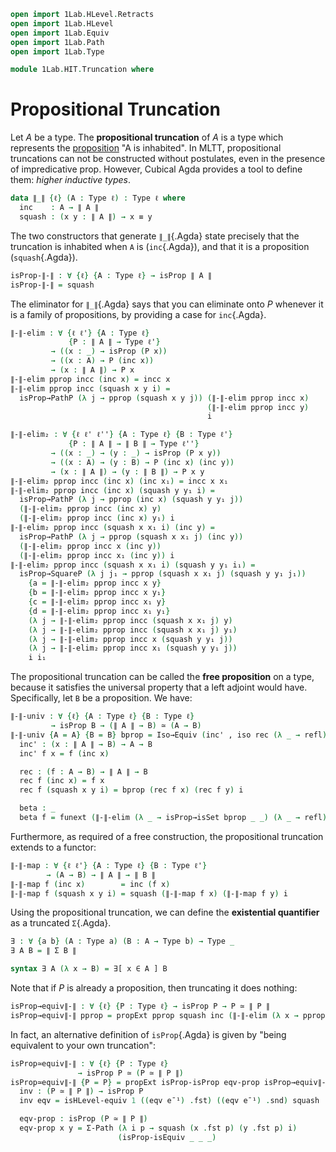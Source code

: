 ```agda
open import 1Lab.HLevel.Retracts
open import 1Lab.HLevel
open import 1Lab.Equiv
open import 1Lab.Path
open import 1Lab.Type

module 1Lab.HIT.Truncation where
```

# Propositional Truncation

Let $A$ be a type. The **propositional truncation** of $A$ is a type
which represents the [proposition] "A is inhabited". In MLTT,
propositional truncations can not be constructed without postulates,
even in the presence of impredicative prop. However, Cubical Agda
provides a tool to define them: _higher inductive types_.

[proposition]: agda://1Lab.HLevel#isProp

```agda
data ∥_∥ {ℓ} (A : Type ℓ) : Type ℓ where
  inc    : A → ∥ A ∥
  squash : (x y : ∥ A ∥) → x ≡ y
```

The two constructors that generate `∥_∥`{.Agda} state precisely that the
truncation is inhabited when `A` is (`inc`{.Agda}), and that it is a
proposition (`squash`{.Agda}).

```agda
isProp-∥-∥ : ∀ {ℓ} {A : Type ℓ} → isProp ∥ A ∥
isProp-∥-∥ = squash
```

The eliminator for `∥_∥`{.Agda} says that you can eliminate onto $P$
whenever it is a family of propositions, by providing a case for
`inc`{.Agda}.

```agda
∥-∥-elim : ∀ {ℓ ℓ'} {A : Type ℓ}
             {P : ∥ A ∥ → Type ℓ'}
         → ((x : _) → isProp (P x))
         → ((x : A) → P (inc x))
         → (x : ∥ A ∥) → P x
∥-∥-elim pprop incc (inc x) = incc x
∥-∥-elim pprop incc (squash x y i) =
  isProp→PathP (λ j → pprop (squash x y j)) (∥-∥-elim pprop incc x)
                                            (∥-∥-elim pprop incc y)
                                            i

∥-∥-elim₂ : ∀ {ℓ ℓ' ℓ''} {A : Type ℓ} {B : Type ℓ'}
             {P : ∥ A ∥ → ∥ B ∥ → Type ℓ''}
         → ((x : _) → (y : _) → isProp (P x y))
         → ((x : A) → (y : B) → P (inc x) (inc y))
         → (x : ∥ A ∥) → (y : ∥ B ∥) → P x y
∥-∥-elim₂ pprop incc (inc x) (inc x₁) = incc x x₁
∥-∥-elim₂ pprop incc (inc x) (squash y y₁ i) =
  isProp→PathP (λ j → pprop (inc x) (squash y y₁ j))
  (∥-∥-elim₂ pprop incc (inc x) y)
  (∥-∥-elim₂ pprop incc (inc x) y₁) i
∥-∥-elim₂ pprop incc (squash x x₁ i) (inc y) =
  isProp→PathP (λ j → pprop (squash x x₁ j) (inc y))
  (∥-∥-elim₂ pprop incc x (inc y))
  (∥-∥-elim₂ pprop incc x₁ (inc y)) i
∥-∥-elim₂ pprop incc (squash x x₁ i) (squash y y₁ i₁) =
  isProp→SquareP (λ j j₁ → pprop (squash x x₁ j) (squash y y₁ j₁))
    {a = ∥-∥-elim₂ pprop incc x y}
    {b = ∥-∥-elim₂ pprop incc x y₁}
    {c = ∥-∥-elim₂ pprop incc x₁ y}
    {d = ∥-∥-elim₂ pprop incc x₁ y₁}
    (λ j → ∥-∥-elim₂ pprop incc (squash x x₁ j) y)
    (λ j → ∥-∥-elim₂ pprop incc (squash x x₁ j) y₁)
    (λ j → ∥-∥-elim₂ pprop incc x (squash y y₁ j))
    (λ j → ∥-∥-elim₂ pprop incc x₁ (squash y y₁ j))
    i i₁
```

The propositional truncation can be called the **free proposition** on a
type, because it satisfies the universal property that a left adjoint
would have. Specifically, let `B` be a proposition. We have:

```agda
∥-∥-univ : ∀ {ℓ} {A : Type ℓ} {B : Type ℓ}
         → isProp B → (∥ A ∥ → B) ≃ (A → B)
∥-∥-univ {A = A} {B = B} bprop = Iso→Equiv (inc' , iso rec (λ _ → refl) beta) where
  inc' : (x : ∥ A ∥ → B) → A → B
  inc' f x = f (inc x)

  rec : (f : A → B) → ∥ A ∥ → B
  rec f (inc x) = f x
  rec f (squash x y i) = bprop (rec f x) (rec f y) i

  beta : _
  beta f = funext (∥-∥-elim (λ _ → isProp→isSet bprop _ _) (λ _ → refl))
```

Furthermore, as required of a free construction, the propositional
truncation extends to a functor:

```agda
∥-∥-map : ∀ {ℓ ℓ'} {A : Type ℓ} {B : Type ℓ'}
        → (A → B) → ∥ A ∥ → ∥ B ∥ 
∥-∥-map f (inc x)        = inc (f x)
∥-∥-map f (squash x y i) = squash (∥-∥-map f x) (∥-∥-map f y) i
```

Using the propositional truncation, we can define the **existential
quantifier** as a truncated `Σ`{.Agda}.

```agda
∃ : ∀ {a b} (A : Type a) (B : A → Type b) → Type _
∃ A B = ∥ Σ B ∥

syntax ∃ A (λ x → B) = ∃[ x ∈ A ] B
```

Note that if $P$ is already a proposition, then truncating it does
nothing:

```agda
isProp→equiv∥-∥ : ∀ {ℓ} {P : Type ℓ} → isProp P → P ≃ ∥ P ∥
isProp→equiv∥-∥ pprop = propExt pprop squash inc (∥-∥-elim (λ x → pprop) λ x → x)
```

In fact, an alternative definition of `isProp`{.Agda} is given by "being
equivalent to your own truncation":

```agda
isProp≃equiv∥-∥ : ∀ {ℓ} {P : Type ℓ}
               → isProp P ≃ (P ≃ ∥ P ∥)
isProp≃equiv∥-∥ {P = P} = propExt isProp-isProp eqv-prop isProp→equiv∥-∥ inv where
  inv : (P ≃ ∥ P ∥) → isProp P
  inv eqv = isHLevel-equiv 1 ((eqv e¯¹) .fst) ((eqv e¯¹) .snd) squash

  eqv-prop : isProp (P ≃ ∥ P ∥)
  eqv-prop x y = Σ-Path (λ i p → squash (x .fst p) (y .fst p) i)
                        (isProp-isEquiv _ _ _)
```
